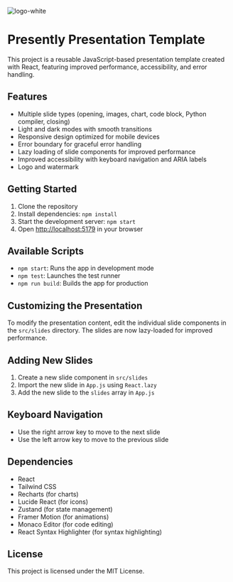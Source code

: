 ![logo-white](https://github.com/user-attachments/assets/268a2513-5643-4789-9484-f8c94795d8f4)

# Presently Presentation Template


This project is a reusable JavaScript-based presentation template created with React, featuring improved performance, accessibility, and error handling.

## Features

- Multiple slide types (opening, images, chart, code block, Python compiler, closing)
- Light and dark modes with smooth transitions
- Responsive design optimized for mobile devices
- Error boundary for graceful error handling
- Lazy loading of slide components for improved performance
- Improved accessibility with keyboard navigation and ARIA labels
- Logo and watermark

## Getting Started

1. Clone the repository
2. Install dependencies: `npm install`
3. Start the development server: `npm start`
4. Open [http://localhost:5179](http://localhost:5173) in your browser

## Available Scripts

- `npm start`: Runs the app in development mode
- `npm test`: Launches the test runner
- `npm run build`: Builds the app for production

## Customizing the Presentation

To modify the presentation content, edit the individual slide components in the `src/slides` directory. The slides are now lazy-loaded for improved performance.

## Adding New Slides

1. Create a new slide component in `src/slides`
2. Import the new slide in `App.js` using `React.lazy`
3. Add the new slide to the `slides` array in `App.js`

## Keyboard Navigation

- Use the right arrow key to move to the next slide
- Use the left arrow key to move to the previous slide

## Dependencies

- React
- Tailwind CSS
- Recharts (for charts)
- Lucide React (for icons)
- Zustand (for state management)
- Framer Motion (for animations)
- Monaco Editor (for code editing)
- React Syntax Highlighter (for syntax highlighting)


## License

This project is licensed under the MIT License.
